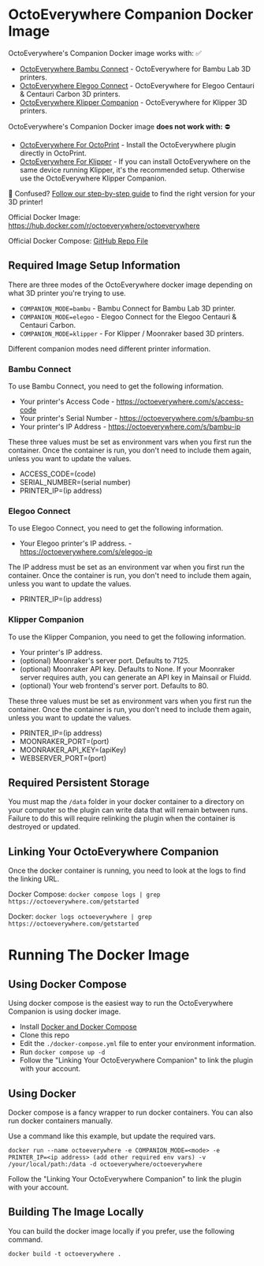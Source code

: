 # OctoEverywhere Companion Docker Image

OctoEverywhere's Companion Docker image works with: ✅

- [OctoEverywhere Bambu Connect](https://octoeverywhere.com/bambu?source=github_readme_docker) - OctoEverywhere for Bambu Lab 3D printers.
- [OctoEverywhere Elegoo Connect](https://octoeverywhere.com/elegoo-centauri?source=github_readme_docker) - OctoEverywhere for Elegoo Centauri & Centauri Carbon 3D printers.
- [OctoEverywhere Klipper Companion](https://octoeverywhere.com/?source=github_readme_docker) - OctoEverywhere for Klipper 3D printers.

OctoEverywhere's Companion Docker image **does not work with:** ⛔

- [OctoEverywhere For OctoPrint](https://octoeverywhere.com/?source=github_readme_docker) - Install the OctoEverywhere plugin directly in OctoPrint.
- [OctoEverywhere For Klipper](https://octoeverywhere.com/?source=github_readme_docker) - If you can install OctoEverywhere on the same device running Klipper, it's the recommended setup. Otherwise use the OctoEverywhere Klipper Companion.


🤔 Confused? [Follow our step-by-step guide](https://octoeverywhere.com/getstarted?source=github_readme_docker_guide) to find the right version for your 3D printer!

Official Docker Image: https://hub.docker.com/r/octoeverywhere/octoeverywhere

Official Docker Compose: [GitHub Repo File](https://github.com/QuinnDamerell/OctoPrint-OctoEverywhere/blob/master/docker-compose.yml)

## Required Image Setup Information

There are three modes of the OctoEverywhere docker image depending on what 3D printer you're trying to use.

- `COMPANION_MODE=bambu` - Bambu Connect for Bambu Lab 3D printer.
- `COMPANION_MODE=elegoo` - Elegoo Connect for the Elegoo Centauri & Centauri Carbon.
- `COMPANION_MODE=klipper` - For Klipper / Moonraker based 3D printers.

Different companion modes need different printer information.

### Bambu Connect

To use Bambu Connect, you need to get the following information.

- Your printer's Access Code - https://octoeverywhere.com/s/access-code
- Your printer's Serial Number - https://octoeverywhere.com/s/bambu-sn
- Your printer's IP Address - https://octoeverywhere.com/s/bambu-ip

These three values must be set as environment vars when you first run the container. Once the container is run, you don't need to include them again, unless you want to update the values.

- ACCESS_CODE=(code)
- SERIAL_NUMBER=(serial number)
- PRINTER_IP=(ip address)

### Elegoo Connect

To use Elegoo Connect, you need to get the following information.

- Your Elegoo printer's IP address. - https://octoeverywhere.com/s/elegoo-ip

The IP address must be set as an environment var when you first run the container. Once the container is run, you don't need to include them again, unless you want to update the values.

- PRINTER_IP=(ip address)

### Klipper Companion

To use the Klipper Companion, you need to get the following information.

- Your printer's IP address.
- (optional) Moonraker's server port. Defaults to 7125.
- (optional) Moonraker API key. Defaults to None. If your Moonraker server requires auth, you can generate an API key in Mainsail or Fluidd.
- (optional) Your web frontend's server port. Defaults to 80.

These three values must be set as environment vars when you first run the container. Once the container is run, you don't need to include them again, unless you want to update the values.

- PRINTER_IP=(ip address)
- MOONRAKER_PORT=(port)
- MOONRAKER_API_KEY=(apiKey)
- WEBSERVER_PORT=(port)

## Required Persistent Storage

You must map the `/data` folder in your docker container to a directory on your computer so the plugin can write data that will remain between runs. Failure to do this will require relinking the plugin when the container is destroyed or updated.

## Linking Your OctoEverywhere Companion

Once the docker container is running, you need to look at the logs to find the linking URL.

Docker Compose:
`docker compose logs | grep https://octoeverywhere.com/getstarted`

Docker:
`docker logs octoeverywhere | grep https://octoeverywhere.com/getstarted`

# Running The Docker Image

## Using Docker Compose

Using docker compose is the easiest way to run the OctoEverywhere Companion is using docker image.

- Install [Docker and Docker Compose](https://docs.docker.com/compose/install/linux/)
- Clone this repo
- Edit the `./docker-compose.yml` file to enter your environment information.
- Run `docker compose up -d`
- Follow the "Linking Your OctoEverywhere Companion" to link the plugin with your account.

## Using Docker

Docker compose is a fancy wrapper to run docker containers. You can also run docker containers manually.

Use a command like this example, but update the required vars.

`docker run --name octoeverywhere -e COMPANION_MODE=<mode> -e PRINTER_IP=<ip address> (add other required env vars) -v /your/local/path:/data -d octoeverywhere/octoeverywhere`

Follow the "Linking Your OctoEverywhere Companion" to link the plugin with your account.

## Building The Image Locally

You can build the docker image locally if you prefer, use the following command.

`docker build -t octoeverywhere .`